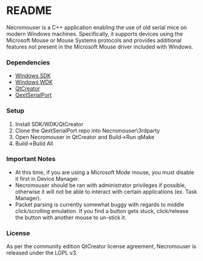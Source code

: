 # README #

Necromouser is a C++ application enabling the use of old serial mice on modern Windows machines. Specifically, it supports devices using the Microsoft Mouse or Mouse Systems protocols and provides additional features not present in the Microsoft Mouse driver included with Windows.

### Dependencies ###
* [Windows SDK](https://www.microsoft.com/en-us/download/details.aspx?id=8279)
* [Windows WDK](https://msdn.microsoft.com/en-us/windows/hardware/hh852365.aspx)
* [QtCreator](https://www.qt.io/download/)
* [QextSerialPort](https://github.com/qextserialport/qextserialport)

### Setup ###

1. Install SDK/WDK/QtCreator
2. Clone the QextSerialPort repo into Necromouser\3rdparty
3. Open Necromouser in QtCreator and Build->Run qMake
4. Build->Build All

### Important Notes ###

* At this time, if you are using a Microsoft Mode mouse, you must disable it first in Device Manager. 
* Necromouser should be ran with administrator privileges if possible, otherwise it will not be able to interact with certain applications (ex. Task Manager).
* Packet parsing is currently somewhat buggy with regards to middle click/scrolling emulation. If you find a button gets stuck, click/release the button with another mouse to un-stick it.

### License ###

As per the community edition QtCreator license agreement, Necromouser is released under the LGPL v3. 